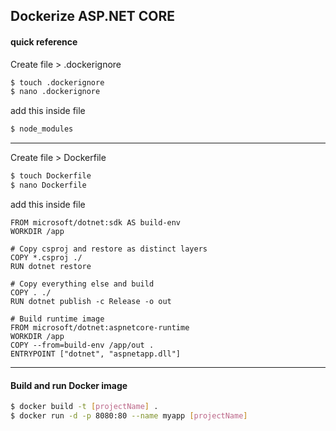 ## Dockerize ASP.NET CORE
#### quick reference

Create file > .dockerignore

```bash
$ touch .dockerignore
$ nano .dockerignore
```
add this inside file

```bash
$ node_modules
```
---

Create file > Dockerfile

```bash
$ touch Dockerfile
$ nano Dockerfile
```
add this inside file

```
FROM microsoft/dotnet:sdk AS build-env
WORKDIR /app

# Copy csproj and restore as distinct layers
COPY *.csproj ./
RUN dotnet restore

# Copy everything else and build
COPY . ./
RUN dotnet publish -c Release -o out

# Build runtime image
FROM microsoft/dotnet:aspnetcore-runtime
WORKDIR /app
COPY --from=build-env /app/out .
ENTRYPOINT ["dotnet", "aspnetapp.dll"]
```

---

#### Build and run Docker image

```bash
$ docker build -t [projectName] .
$ docker run -d -p 8080:80 --name myapp [projectName]
```
